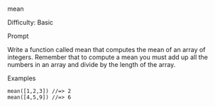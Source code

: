 mean

Difficulty: Basic

Prompt

Write a function called mean that computes the mean of an array of integers. Remember that to compute a mean you must add up all the numbers in an array and divide by the length of the array.

Examples

```
mean([1,2,3]) //=> 2
mean([4,5,9]) //=> 6
```

